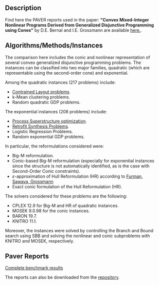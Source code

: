 <head>
    <script src="https://cdn.mathjax.org/mathjax/latest/MathJax.js?config=TeX-AMS-MML_HTMLorMML" type="text/javascript"></script>
    <script type="text/x-mathjax-config">
        MathJax.Hub.Config({
            tex2jax: {
            skipTags: ['script', 'noscript', 'style', 'textarea', 'pre'],
            inlineMath: [['$','$']]
            }
        });
    </script>
</head>

## Description


Find here the PAVER reports used in the paper: **"Convex Mixed-Integer Nonlinear Programs Derived from Generalized Disjunctive Programming using Cones"** by D.E. Bernal and I.E. Grossmann are available  <a href="Conic_GDP_arXiv.pdf" download>here.</a>.


## Algorithms/Methods/Instances
The comparison here includes the conic and nonlinear representation of several convex generalized disjunctive programming problems.
The instances can be classified into two major families, quadratic (which are representable using the second-order cone) and exponential.

Among the quadratic instances (217 problems) include:
- [Contrained Layout problems](https://minlp.org/library/problem/index.php?i=107&lib=GDP).
- k-Mean clustering problems.
- Random quadratic GDP problems.

The exponential instances (208 problems) include:
- [Process Superstructure optimization](https://minlp.org/library/problem/index.php?i=113&lib=GDP).
- [Retrofit Synthesis Problems](http://egon.cheme.cmu.edu/ibm/page.htm).
- Logistic Regression Problems.
- Random exponential GDP problems.

In particular, the reformulations considered were:
- Big-M reformulation.
- Conic-based Big-M reformulation (especially for exponential instances since the structure is not automatically identified, as is the case with Second-Order Conic constraints).
- $\varepsilon$-approximation of Hull Reformulation (HR) according to [Furman, Sawaya, Grossmann](https://doi.org/10.1007/s10589-020-00176-0)
- Exact conic formulation of the Hull Reformulation (HR).

The solvers considered for these problems are the following:
- CPLEX 12.9 for Big-M and HR of quadratic instances.
- MOSEK 9.0.98 for the conic instances.
- BARON 19.7.
- KNITRO 11.1.

Moreover, the instances were solved by controlling the Branch and Bound search using SBB and solving the nonlinear and conic subproblems with KNITRO and MOSEK, respectively.

## Paver Reports

[Complete benchmark results](https://bernalde.github.io/conic_disjunctive/results/cones.html/)

The reports can also be downloaded from the [repository](https://github.com/bernalde/conic-disjunctive).
